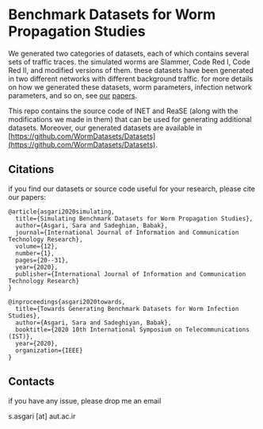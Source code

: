 # Benchmark Datasets for Worm Propagation Studies
We generated two categories of datasets, each of which contains several sets of traffic traces. the simulated worms are Slammer, Code Red I, Code Red II, and modified versions of them. these datasets have been generated in two different networks with different background traffic. for more details on how we generated these datasets, worm parameters, infection network parameters, and so on, see [our](https://ijict.itrc.ac.ir/browse.php?a_id=451&slc_lang=en&sid=1&printcase=1&hbnr=1&hmb=1) [papers](https://ieeexplore.ieee.org/document/9345845).<br />

This repo contains the source code of INET and ReaSE (along with the modifications we made in them) that can be used for generating additional datasets. Moreover, our generated datasets are available in [https://github.com/WormDatasets/Datasets](https://github.com/WormDatasets/Datasets).

## Citations
if you find our datasets or source code useful for your research, please cite our papers:<br />
```
@article{asgari2020simulating,
  title={Simulating Benchmark Datasets for Worm Propagation Studies},
  author={Asgari, Sara and Sadeghian, Babak},
  journal={International Journal of Information and Communication Technology Research},
  volume={12},
  number={1},
  pages={20--31},
  year={2020},
  publisher={International Journal of Information and Communication Technology Research}
}
```
```
@inproceedings{asgari2020towards,
  title={Towards Generating Benchmark Datasets for Worm Infection Studies},
  author={Asgari, Sara and Sadeghiyan, Babak},
  booktitle={2020 10th International Symposium on Telecommunications (IST)},
  year={2020},
  organization={IEEE}
}
```
## Contacts
if you have any issue, please drop me an email

s.asgari [at] aut.ac.ir
